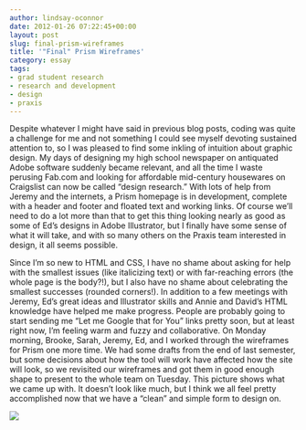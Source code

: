 ```yaml
---
author: lindsay-oconnor
date: 2012-01-26 07:22:45+00:00
layout: post
slug: final-prism-wireframes
title: '"Final" Prism Wireframes'
category: essay
tags:
- grad student research
- research and development
- design
- praxis
---
```


Despite whatever I might have said in previous blog posts, coding was quite a challenge for me and not something I could see myself devoting sustained attention to, so I was pleased to find some inkling of intuition about graphic design. My days of designing my high school newspaper on antiquated Adobe software suddenly became relevant, and all the time I waste perusing Fab.com and looking for affordable mid-century housewares on Craigslist can now be called “design research.” With lots of help from Jeremy and the internets, a Prism homepage is in development, complete with a header and footer and floated text and working links. Of course we’ll need to do a lot more than that to get this thing looking nearly as good as some of Ed’s designs in Adobe Illustrator, but I finally have some sense of what it will take, and with so many others on the Praxis team interested in design, it all seems possible.

Since I’m so new to HTML and CSS, I have no shame about asking for help with the smallest issues (like italicizing text) or with far-reaching errors (the whole page is the body?!), but I also have no shame about celebrating the smallest successes (rounded corners!). In addition to a few meetings with Jeremy, Ed’s great ideas and Illustrator skills and Annie and David’s HTML knowledge have helped me make progress. People are probably going to start sending me “Let me Google that for You” links pretty soon, but at least right now, I’m feeling warm and fuzzy and collaborative. On Monday morning, Brooke, Sarah, Jeremy, Ed, and I worked through the wireframes for Prism one more time. We had some drafts from the end of last semester, but some decisions about how the tool will work have affected how the site will look, so we revisited our wireframes and got them in good enough shape to present to the whole team on Tuesday. This picture shows what we came up with. It doesn’t look like much, but I think we all feel pretty accomplished now that we have a “clean” and simple form to design on.

![](https://lh5.googleusercontent.com/-DIJdjJ0oVO0/TyCxvmcebKI/AAAAAAAABLI/sO8a6Xs9bnA/s640/wireframes.jpg)
